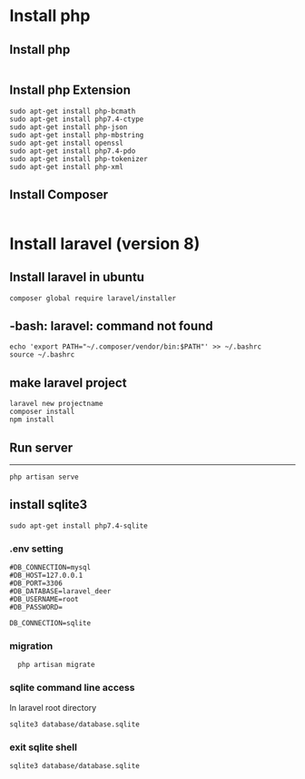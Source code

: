 # Install php

## Install php
```
```

## Install php Extension
```
sudo apt-get install php-bcmath
sudo apt-get install php7.4-ctype
sudo apt-get install php-json
sudo apt-get install php-mbstring
sudo apt-get install openssl
sudo apt-get install php7.4-pdo
sudo apt-get install php-tokenizer
sudo apt-get install php-xml
```

## Install Composer
```
```


# Install laravel (version 8)

## Install laravel in ubuntu
```
composer global require laravel/installer
```


## -bash: laravel: command not found
```
echo 'export PATH="~/.composer/vendor/bin:$PATH"' >> ~/.bashrc
source ~/.bashrc
```

## make laravel project
```
laravel new projectname
composer install
npm install
```


## Run server
----------
```
php artisan serve
```


## install sqlite3
```
sudo apt-get install php7.4-sqlite
```

### .env setting
```
#DB_CONNECTION=mysql
#DB_HOST=127.0.0.1
#DB_PORT=3306
#DB_DATABASE=laravel_deer
#DB_USERNAME=root
#DB_PASSWORD=

DB_CONNECTION=sqlite
```

### migration
```
  php artisan migrate
```

### sqlite command line access
In laravel root directory
```
sqlite3 database/database.sqlite
```

### exit sqlite shell
```
sqlite3 database/database.sqlite
```
